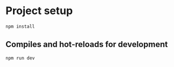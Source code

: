 # Project setup
```
npm install
```

## Compiles and hot-reloads for development
```
npm run dev
```